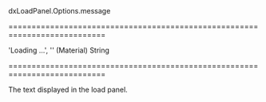 <!--id-->dxLoadPanel.Options.message<!--/id-->
===========================================================================
<!--default-->'Loading ...', '' (Material)<!--/default-->
<!--type-->String<!--/type-->
===========================================================================

<!--shortDescription-->
The text displayed in the load panel.
<!--/shortDescription-->

<!--fullDescription-->

<!--/fullDescription-->